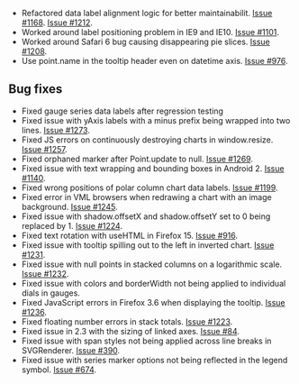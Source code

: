 - Refactored data label alignment logic for better maintainabilit. [Issue #1168](https://github.com/highslide-software/highcharts.com/issues/1168). [Issue #1212](https://github.com/highslide-software/highcharts.com/issues/1212).
- Worked around label positioning problem in IE9 and IE10. [Issue #1101](https://github.com/highslide-software/highcharts.com/issues/1101).
- Worked around Safari 6 bug causing disappearing pie slices. [Issue #1208](https://github.com/highslide-software/highcharts.com/issues/1208).
- Use point.name in the tooltip header even on datetime axis. [Issue #976](https://github.com/highslide-software/highcharts.com/issues/976).
## Bug fixes 
- Fixed gauge series data labels after regression testing
- Fixed issue with yAxis labels with a minus prefix being wrapped into two lines. [Issue #1273](https://github.com/highslide-software/highcharts.com/issues/1273).
- Fixed JS errors on continuously destroying charts in window.resize. [Issue #1257](https://github.com/highslide-software/highcharts.com/issues/1257).
- Fixed orphaned marker after Point.update to null. [Issue #1269](https://github.com/highslide-software/highcharts.com/issues/1269).
- Fixed issue with text wrapping and bounding boxes in Android 2. [Issue #1140](https://github.com/highslide-software/highcharts.com/issues/1140).
- Fixed wrong positions of polar column chart data labels. [Issue #1199](https://github.com/highslide-software/highcharts.com/issues/1199).
- Fixed error in VML browsers when redrawing a chart with an image background. [Issue #1245](https://github.com/highslide-software/highcharts.com/issues/1245).
- Fixed issue with shadow.offsetX and shadow.offsetY set to 0 being replaced by 1. [Issue #1224](https://github.com/highslide-software/highcharts.com/issues/1224).
- Fixed text rotation with useHTML in Firefox 15. [Issue #916](https://github.com/highslide-software/highcharts.com/issues/916).
- Fixed issue with tooltip spilling out to the left in inverted chart. [Issue #1231](https://github.com/highslide-software/highcharts.com/issues/1231).
- Fixed issue with null points in stacked columns on a logarithmic scale. [Issue #1232](https://github.com/highslide-software/highcharts.com/issues/1232).
- Fixed issue with colors and borderWidth not being applied to individual dials in gauges.
- Fixed JavaScript errors in Firefox 3.6 when displaying the tooltip. [Issue #1236](https://github.com/highslide-software/highcharts.com/issues/1236).
- Fixed floating number errors in stack totals. [Issue #1223](https://github.com/highslide-software/highcharts.com/issues/1223).
- Fixed issue in 2.3 with the sizing of linked axes. [Issue #84](https://github.com/highslide-software/highcharts.com/issues/84).
- Fixed issue with span styles not being applied across line breaks in SVGRenderer. [Issue #390](https://github.com/highslide-software/highcharts.com/issues/390).
- Fixed issue with series marker options not being reflected in the legend symbol. [Issue #674](https://github.com/highslide-software/highcharts.com/issues/674).